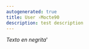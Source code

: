```yaml
---
autogenerated: true
title: User ›Mocte90
description: test description
---
```


*Texto en negrita*'
